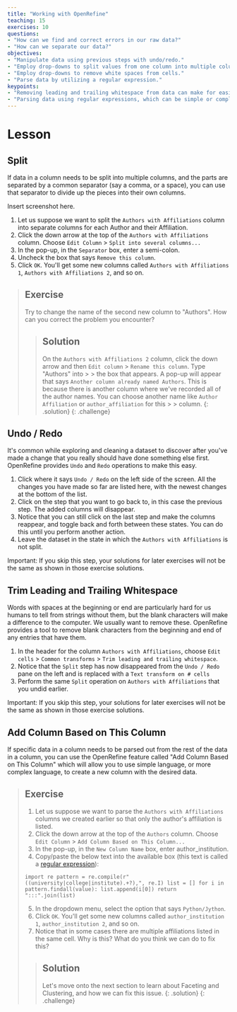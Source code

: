 ```yaml
---
title: "Working with OpenRefine"
teaching: 15
exercises: 10
questions:
- "How can we find and correct errors in our raw data?"
- "How can we separate our data?"
objectives:
- "Manipulate data using previous steps with undo/redo."
- "Employ drop-downs to split values from one column into multiple columns."
- "Employ drop-downs to remove white spaces from cells."
- "Parse data by utilizing a regular expression."
keypoints:
- "Removing leading and trailing whitespace from data can make for easier searching and sorting."
- "Parsing data using regular expressions, which can be simple or complex, can remove unwanted text quickly."
---
```


# Lesson

## Split


If data in a column needs to be split into multiple columns, and the parts are separated by a common separator (say a comma, or a space), you can use that separator to divide up the pieces into their own columns.

Insert screenshot here.

1. Let us suppose we want to split the `Authors with Affiliations` column into separate columns for each Author and their Affiliation. 
2. Click the down arrow at the top of the `Authors with Affiliations` column. Choose `Edit Column` > `Split into several columns...`
3. In the pop-up, in the `Separator` box, enter a semi-colon.
4. Uncheck the box that says `Remove this column`.
5. Click `OK`. You'll get some new columns called `Authors with Affiliations 1`, `Authors with Affiliations 2`, and so on.

> ## Exercise
>
> Try to change the name of the second new column to "Authors". How can you correct the problem you encounter?
> 
> > ## Solution
> > 
> > On the `Authors with Affiliations 2` column, click the down arrow and then `Edit column` > `Rename this column`. Type "Authors" into > > the box that appears. A pop-up will appear that says `Another column already named Authors`. This is because there is another column
> > where we've recorded all of the author names. You can choose another name like `Author Affiliation` or `author_affiliation` for this > > column.
> {: .solution}
{: .challenge}

## Undo / Redo

It's common while exploring and cleaning a dataset to discover after you've made a change that you really should have done something else first. OpenRefine provides `Undo` and `Redo` operations to make this easy.


1. Click where it says `Undo / Redo` on the left side of the screen. All the changes you have made so far are listed here, with the newest changes at the bottom of the list.
2. Click on the step that you want to go back to, in this case the previous step. The added columns will disappear.
3. Notice that you can still click on the last step and make the columns reappear, and toggle back and forth between these states. You can do this until you perform another action.
4. Leave the dataset in the state in which the `Authors with Affiliations` is not split.

Important: If you skip this step, your solutions for later exercises will not be the same as shown in those exercise solutions.

## Trim Leading and Trailing Whitespace

Words with spaces at the beginning or end are particularly hard for us humans to tell from strings without them, but the blank characters will make a difference to the computer. We usually want to remove these. OpenRefine provides a tool to remove blank characters from the beginning and end of any entries that have them.


1. In the header for the column `Authors with Affiliations`, choose `Edit cells` > `Common transforms` > `Trim leading and trailing whitespace`.
2. Notice that the `Split` step has now disappeared from the `Undo / Redo` pane on the left and is replaced with a `Text transform on # cells`
3. Perform the same `Split` operation on `Authors with Affiliations` that you undid earlier. 

Important: If you skip this step, your solutions for later exercises will not be the same as shown in those exercise solutions.

## Add Column Based on This Column


If specific data in a column needs to be parsed out from the rest of the data in a column, you can use the OpenRefine feature called "Add Column Based on This Column" which will allow you to use simple language, or more complex language, to create a new column with the desired data.

> ## Exercise
> 1. Let us suppose we want to parse the `Authors with Affiliations` columns we created earlier so that only the author's affiliation is
> listed. 
> 2. Click the down arrow at the top of the `Authors` column. Choose `Edit Column` > `Add Column Based on This Column...`
> 3. In the pop-up, in the `New Column Name` box, enter author_institution.
> 4. Copy/paste the below text into the available box (this text is called a [regular expression](https://librarycarpentry.github.io/lc-data-intro/04-regular-expressions/)):
>
> `import re
>  pattern = re.compile(r"((university|college|institute).+?),", re.I)
>  list = []
>  for i in pattern.findall(value):
>  list.append(i[0])
>  return ":::".join(list)`
>  
> 5. In the dropdown menu, select the option that says `Python/Jython`.
> 6. Click `OK`. You'll get some new columns called `author_institution 1`, `author_institution 2`, and so on.
> 7. Notice that in some cases there are multiple affiliations listed in the same cell. Why is this? What do you think we can do to fix this?
>
> > ## Solution
> > 
> > Let's move onto the next section to learn about Faceting and Clustering, and how we can fix this issue.
> {: .solution}
{: .challenge}
